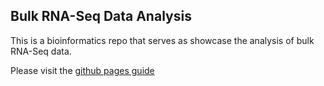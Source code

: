 ## Bulk RNA-Seq Data Analysis

This is a bioinformatics repo that serves as showcase the analysis of bulk RNA-Seq data.

Please visit the [github pages guide](https://pipaber.github.io/RNA-Seq/)

